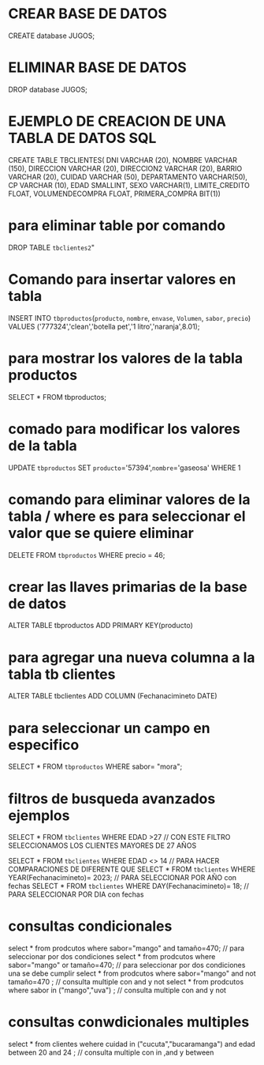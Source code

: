 # CREAR BASE DE DATOS
CREATE database JUGOS;

# ELIMINAR BASE DE DATOS

DROP database JUGOS;

# EJEMPLO DE CREACION DE UNA TABLA DE DATOS SQL
CREATE TABLE TBCLIENTES(
 DNI VARCHAR (20),
 NOMBRE VARCHAR (150),
 DIRECCION VARCHAR (20),
    DIRECCION2 VARCHAR (20),
    BARRIO VARCHAR (20),
    CUIDAD VARCHAR (50),
    DEPARTAMENTO VARCHAR(50),
    CP VARCHAR (10),
    EDAD SMALLINT,
    SEXO VARCHAR(1),
    LIMITE_CREDITO  FLOAT,
VOLUMENDECOMPRA FLOAT,
PRIMERA_COMPRA BIT(1))  


# para eliminar table por comando 
DROP TABLE `tbclientes2`"

# Comando para  insertar valores en tabla
INSERT INTO `tbproductos`(`producto`, `nombre`, `envase`, `Volumen`, `sabor`, `precio`) VALUES ('777324','clean','botella pet','1 litro','naranja',8.01);
# para mostrar los valores de la tabla productos 
SELECT * FROM tbproductos;
# comado para modificar los valores de la tabla
UPDATE `tbproductos` SET `producto`='57394',`nombre`='gaseosa' WHERE 1

# comando para eliminar valores de la tabla /  where es para seleccionar el valor que se quiere eliminar
DELETE FROM `tbproductos` WHERE precio = 46;
# crear las llaves primarias de la base de datos 
ALTER  TABLE tbproductos  ADD PRIMARY KEY(producto) 

# para agregar una nueva columna a la tabla tb clientes
ALTER TABLE tbclientes ADD COLUMN (Fechanacimineto DATE)
# para seleccionar un campo en especifico
SELECT * FROM `tbproductos` WHERE sabor= "mora"; 

# filtros de busqueda avanzados ejemplos
SELECT * FROM `tbclientes` WHERE  EDAD >27  // CON ESTE FILTRO SELECCIONAMOS LOS CLIENTES MAYORES DE 27 AÑOS

SELECT * FROM `tbclientes` WHERE  EDAD <> 14 // PARA  HACER COMPARACIONES DE DIFERENTE QUE
SELECT * FROM `tbclientes` WHERE YEAR(Fechanacimineto)= 2023; // PARA SELECCIONAR POR AÑO con fechas 
SELECT * FROM `tbclientes` WHERE DAY(Fechanacimineto)= 18; // PARA SELECCIONAR POR DIA con fechas

# consultas condicionales
select * from prodcutos where  sabor="mango" and tamaño=470; // para seleccionar por dos condiciones
select * from prodcutos where  sabor="mango" or tamaño=470; // para seleccionar por dos condiciones una se debe cumplir
select * from prodcutos where  sabor="mango"  and not tamaño=470 ; // consulta  multiple con and y not 
select * from prodcutos where  sabor in ("mango","uva") ; // consulta  multiple con and y not

# consultas conwdicionales multiples
select * from clientes wehere  cuidad in ("cucuta","bucaramanga") and edad between 20 and 24 ; // consulta  multiple con  in ,and y between